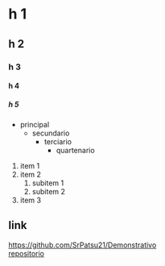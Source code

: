 # h 1

## h 2

### h 3

#### h 4

##### h 5

- principal
  - secundario
    - terciario
      - quartenario

1. item 1
2. item 2
    1. subitem 1
    2. subitem 2
3. item 3

## link

<https://github.com/SrPatsu21/Demonstrativo> \
[repositorio](https://github.com/SrPatsu21/Demonstrativo)
